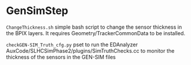# GenSimStep

`ChangeThickness.sh` simple bash script to change the sensor thickness in the BPIX layers. It requires Geometry/TrackerCommonData to be installed.

        
`checkGEN-SIM_Truth_cfg.py` pset to run the EDAnalyzer AuxCode/SLHCSimPhase2/plugins/SimTruthChecks.cc to monitor the thickness of the sensors in the GEN-SIM files

